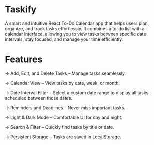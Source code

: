 # Taskify
A smart and intuitive React To-Do Calendar app that helps users plan, organize, and track tasks effortlessly. It combines a to-do list with a calendar interface, allowing you to view tasks between specific date intervals, stay focused, and manage your time efficiently.
# Features

-> Add, Edit, and Delete Tasks – Manage tasks seamlessly.

-> Calendar View – View tasks by date, week, or month.

-> Date Interval Filter – Select a custom date range to display all tasks scheduled between those dates.

-> Reminders and Deadlines – Never miss important tasks.

-> Light & Dark Mode – Comfortable UI for day and night.

-> Search & Filter – Quickly find tasks by title or date.

-> Persistent Storage – Tasks are saved in LocalStorage.
